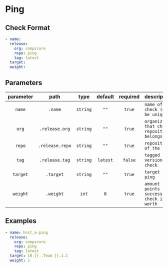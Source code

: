 # Ping

## Check Format

```yaml
- name:
  release:
    org: compscore
    repo: ping
    tag: latest
  target:
  weight:
```

## Parameters

| parameter |      path       |   type   | default  | required | description                                     |
| :-------: | :-------------: | :------: | :------: | :------: | :---------------------------------------------- |
|  `name`   |     `.name`     | `string` |   `""`   |  `true`  | `name of check (must be unique)`                |
|   `org`   | `.release.org`  | `string` |   `""`   |  `true`  | `organization that check repository belongs to` |
|  `repo`   | `.release.repo` | `string` |   `""`   |  `true`  | `repository of the check`                       |
|   `tag`   | `.release.tag`  | `string` | `latest` | `false`  | `tagged version of check`                       |
| `target`  |    `.target`    | `string` |   `""`   |  `true`  | `target to ping`                                |
| `weight`  |    `.weight`    |  `int`   |   `0`    |  `true`  | `amount of points a successful check is worth`  |

## Examples

```yaml
- name: host_a-ping
  release:
    org: compscore
    repo: ping
    tag: latest
  target: 10.{{ .Team }}.1.1
  weight: 1
```
